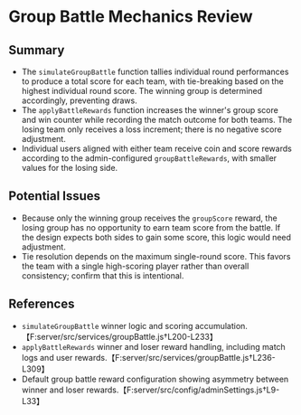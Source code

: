 # Group Battle Mechanics Review

## Summary
- The `simulateGroupBattle` function tallies individual round performances to produce a total score for each team, with tie-breaking based on the highest individual round score. The winning group is determined accordingly, preventing draws. 
- The `applyBattleRewards` function increases the winner's group score and win counter while recording the match outcome for both teams. The losing team only receives a loss increment; there is no negative score adjustment. 
- Individual users aligned with either team receive coin and score rewards according to the admin-configured `groupBattleRewards`, with smaller values for the losing side.

## Potential Issues
- Because only the winning group receives the `groupScore` reward, the losing group has no opportunity to earn team score from the battle. If the design expects both sides to gain some score, this logic would need adjustment.
- Tie resolution depends on the maximum single-round score. This favors the team with a single high-scoring player rather than overall consistency; confirm that this is intentional.

## References
- `simulateGroupBattle` winner logic and scoring accumulation.【F:server/src/services/groupBattle.js†L200-L233】
- `applyBattleRewards` winner and loser reward handling, including match logs and user rewards.【F:server/src/services/groupBattle.js†L236-L309】
- Default group battle reward configuration showing asymmetry between winner and loser rewards.【F:server/src/config/adminSettings.js†L9-L33】
